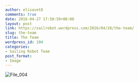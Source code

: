 ```yaml
---
author: elisavet8
comments: true
date: 2016-04-27 17:50:59+00:00
layout: post
link: https://sailrobot.wordpress.com/2016/04/28/the-team/
slug: the-team
title: The Team
wordpress_id: 104
categories:
- Sailing Robot Team
post_format:
- Image
---
```


![File_004](https://sailrobot.files.wordpress.com/2016/04/file_004.jpeg)

